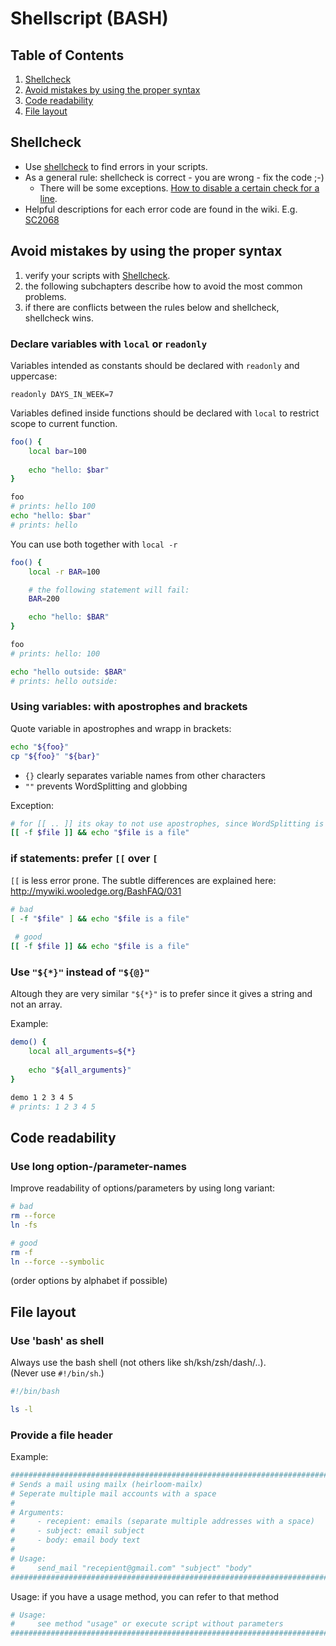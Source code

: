 # Shellscript (BASH)

## Table of Contents

1. [Shellcheck](#shellcheck)
1. [Avoid mistakes by using the proper syntax](#avoid-mistakes-by-using-the–proper-syntax)
1. [Code readability](#code-readability)
1. [File layout](#file-layout)

## Shellcheck

* Use [shellcheck](https://github.com/koalaman/shellcheck) to find errors in your scripts.
* As a general rule: shellcheck is correct - you are wrong - fix the code ;-)
    * There will be some exceptions. [How to disable a certain check for a line](https://github.com/koalaman/shellcheck/wiki/Ignore).
* Helpful descriptions for each error code are found in the wiki. E.g. [SC2068](https://github.com/koalaman/shellcheck/wiki/SC2068)

## Avoid mistakes by using the proper syntax

1. verify your scripts with [Shellcheck](#shellcheck). 
1. the following subchapters describe how to avoid the most common problems.
1. if there are conflicts between the rules below and shellcheck, shellcheck wins. 

### Declare variables with `local` or `readonly`

Variables intended as constants should be declared with `readonly` and uppercase:

    readonly DAYS_IN_WEEK=7

Variables defined inside functions should be declared with `local` to restrict scope to current function.

```bash
foo() {
    local bar=100
    
    echo "hello: $bar"
}

foo 
# prints: hello 100
echo "hello: $bar" 
# prints: hello
```

You can use both together with `local -r`

```bash
foo() {
    local -r BAR=100

    # the following statement will fail:
    BAR=200

    echo "hello: $BAR"
}

foo 
# prints: hello: 100

echo "hello outside: $BAR" 
# prints: hello outside:
```

### Using variables: with apostrophes and brackets

Quote variable in apostrophes and wrapp in brackets:

```bash
echo "${foo}"
cp "${foo}" "${bar}"
```

* `{}` clearly separates variable names from other characters
* `""` prevents WordSplitting and globbing

Exception:

```bash
# for [[ .. ]] its okay to not use apostrophes, since WordSplitting is disabled.
[[ -f $file ]] && echo "$file is a file"
```

### if statements: prefer `[[` over `[`

`[[` is less error prone. The subtle differences are explained here: http://mywiki.wooledge.org/BashFAQ/031

```bash
# bad
[ -f "$file" ] && echo "$file is a file"
 
 # good
[[ -f $file ]] && echo "$file is a file"
```

### Use `"${*}"` instead of `"${@}"`

Altough they are very similar `"${*}"` is to prefer since it gives a string and not an array.

Example:

```bash
demo() {
    local all_arguments=${*}
    
    echo "${all_arguments}"
}

demo 1 2 3 4 5
# prints: 1 2 3 4 5
```

## Code readability

### Use long option-/parameter-names


Improve readability of options/parameters by using long variant:

```bash
# bad
rm --force
ln -fs

# good
rm -f
ln --force --symbolic
```

(order options by alphabet if possible)

## File layout

### Use 'bash' as shell

Always use the bash shell (not others like sh/ksh/zsh/dash/..).  
(Never use `#!/bin/sh`.)

```bash
#!/bin/bash

ls -l
```

### Provide a file header

Example:

```bash
########################################################################
# Sends a mail using mailx (heirloom-mailx)
# Seperate multiple mail accounts with a space
#
# Arguments:
#     - recepient: emails (separate multiple addresses with a space)
#     - subject: email subject
#     - body: email body text
#
# Usage:
#     send_mail "recepient@gmail.com" "subject" "body"
########################################################################
```
 
Usage: if you have a usage method, you can refer to that method 

```bash
# Usage:
#     see method "usage" or execute script without parameters
########################################################################
```




